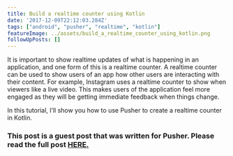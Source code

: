 ```yaml
---
title: Build a realtime counter using Kotlin
date: '2017-12-09T22:12:03.284Z'
tags: ["android", "pusher", "realtime", "kotlin"]
featureImage: ../assets/build_a_realtime_counter_using_kotlin.png
followUpPosts: []
---
```


It is important to show realtime updates of what is happening in an application, and one form of this is a realtime counter. A realtime counter can be used to show users of an app how other users are interacting with their content. For example, Instagram uses a realtime counter to show when viewers like a live video. This makes users of the application feel more engaged as they will be getting immediate feedback when things change.

In this tutorial, I’ll show you how to use Pusher to create a realtime counter in Kotlin.

### This post is a guest post that was written for Pusher. Please read the full post [HERE.](https://pusher.com/tutorials/counter-kotlin)